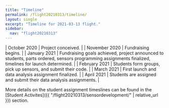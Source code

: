 ```yaml
---
title: "Timeline"
permalink: /flight20210313/timeline/
layout: single
excerpt: "Timeline for 2021-03-13 flight."
sidebar:
  nav: "flight20210313"
---
```


| October 2020  | Project conceived.                                                                                                                                    |
| November 2020 | Fundraising begins.                                                                                                                                   |
| January 2021  | Fundraising goals achieved, project announced to students, parts ordered, sensors programming assignments finalized, timelines for launch determined. |
| February 2021 | Students form groups, pick up sensors, and submit their code.                                                                                         |
| March 2021    | First launch and data analysis assignment finalized.                                                                                                  |
| April 2021    | Students are assigned and submit their data analysis assignments.                                                                                     |

More details on the student assignment timeslines can be found in the [Student Activites]({{ "/flight20210313/sensordevelopment/" | relative_url }}) section.